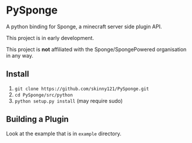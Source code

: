 PySponge
========

A python binding for Sponge, a minecraft server side plugin API.

This project is in early development.

This project is **not** affiliated with the Sponge/SpongePowered organisation in any way.    

## Install

1. `git clone https://github.com/skinny121/PySponge.git`
2. `cd PySponge/src/python`
3. `python setup.py install` (may require sudo)

## Building a Plugin

Look at the example that is in `example` directory.
